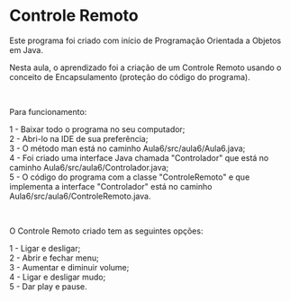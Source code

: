 # Controle Remoto

Este programa foi criado com início de Programação Orientada a Objetos em Java.

Nesta aula, o aprendizado foi a criação de um Controle Remoto usando o conceito de Encapsulamento (proteção do código do programa).

</br>

Para funcionamento:</br>

1 - Baixar todo o programa no seu computador;</br>
2 - Abri-lo na IDE de sua preferência;</br>
3 - O método man está no caminho Aula6/src/aula6/Aula6.java;</br>
4 - Foi criado uma interface Java chamada "Controlador" que está no caminho Aula6/src/aula6/Controlador.java;</br>
5 - O código do programa com a classe "ControleRemoto" e que implementa a interface "Controlador" está no caminho Aula6/src/aula6/ControleRemoto.java.

</br>

O Controle Remoto criado tem as seguintes opções:</br>

1 - Ligar e desligar;</br>
2 - Abrir e fechar menu;</br>
3 - Aumentar e diminuir volume;</br>
4 - Ligar e desligar mudo;</br>
5 - Dar play e pause.
